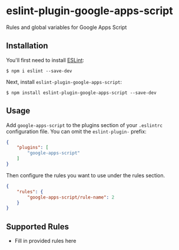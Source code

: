 # eslint-plugin-google-apps-script

Rules and global variables for Google Apps Script

## Installation

You'll first need to install [ESLint](http://eslint.org):

```
$ npm i eslint --save-dev
```

Next, install `eslint-plugin-google-apps-script`:

```
$ npm install eslint-plugin-google-apps-script --save-dev
```


## Usage

Add `google-apps-script` to the plugins section of your `.eslintrc` configuration file. You can omit the `eslint-plugin-` prefix:

```json
{
    "plugins": [
        "google-apps-script"
    ]
}
```


Then configure the rules you want to use under the rules section.

```json
{
    "rules": {
        "google-apps-script/rule-name": 2
    }
}
```

## Supported Rules

* Fill in provided rules here





